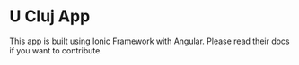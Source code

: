 # U Cluj App

This app is built using Ionic Framework with Angular. Please read their docs if you want to contribute.


